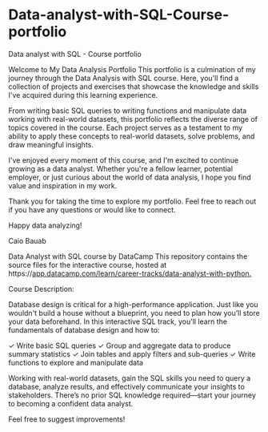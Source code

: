 # Data-analyst-with-SQL-Course-portfolio
Data analyst with SQL - Course portfolio

Welcome to My Data Analysis Portfolio
This portfolio is a culmination of my journey through the Data Analysis with SQL course. Here, you'll find a collection of projects and exercises that showcase the knowledge and skills I've acquired during this learning experience.

From writing basic SQL queries to writing functions and manipulate data working with real-world datasets, this portfolio reflects the diverse range of topics covered in the course. Each project serves as a testament to my ability to apply these concepts to real-world datasets, solve problems, and draw meaningful insights.

I've enjoyed every moment of this course, and I'm excited to continue growing as a data analyst. Whether you're a fellow learner, potential employer, or just curious about the world of data analysis, I hope you find value and inspiration in my work.

Thank you for taking the time to explore my portfolio. Feel free to reach out if you have any questions or would like to connect.

Happy data analyzing!

Caio Bauab

Data Analyst with SQL course by DataCamp
This repository contains the source files for the interactive course, hosted at https://[app.datacamp.com/learn/career-tracks/data-analyst-with-python.](https://app.datacamp.com/learn/career-tracks/data-analyst-in-sql)

Course Description:

Database design is critical for a high-performance application. Just like you wouldn't build a house without a blueprint, you need to plan how you’ll store your data beforehand. In this interactive SQL track, you'll learn the fundamentals of database design and how to:

✓ Write basic SQL queries
✓ Group and aggregate data to produce summary statistics
✓ Join tables and apply filters and sub-queries
✓ Write functions to explore and manipulate data

Working with real-world datasets, gain the SQL skills you need to query a database, analyze results, and effectively communicate your insights to stakeholders. There’s no prior SQL knowledge required—start your journey to becoming a confident data analyst.

Feel free to suggest improvements!
